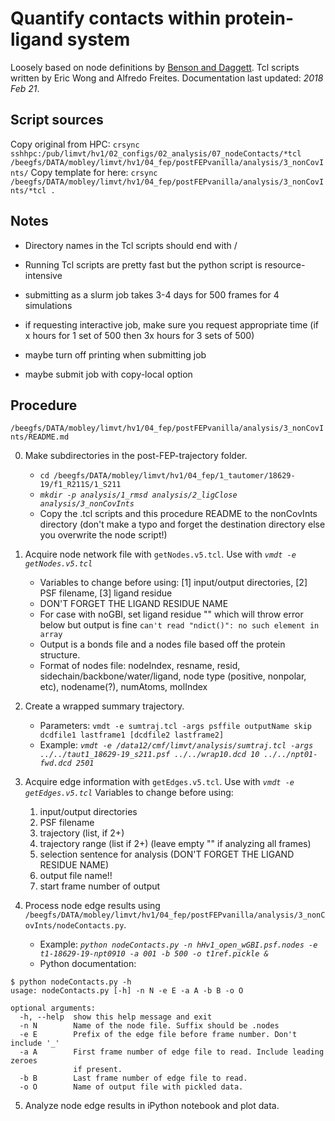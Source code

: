 
# Quantify contacts within protein-ligand system
Loosely based on node definitions by [Benson and Daggett](https://dx.doi.org/10.1142%2FS0219720012500084).
Tcl scripts written by Eric Wong and Alfredo Freites.
Documentation last updated: *2018 Feb 21*.

## Script sources
Copy original from HPC: `crsync sshhpc:/pub/limvt/hv1/02_configs/02_analysis/07_nodeContacts/*tcl /beegfs/DATA/mobley/limvt/hv1/04_fep/postFEPvanilla/analysis/3_nonCovInts/`
Copy template for here: `crsync /beegfs/DATA/mobley/limvt/hv1/04_fep/postFEPvanilla/analysis/3_nonCovInts/*tcl .`

## Notes
* Directory names in the Tcl scripts should end with /
* Running Tcl scripts are pretty fast but the python script is resource-intensive

* submitting as a slurm job takes 3-4 days for 500 frames for 4 simulations
* if requesting interactive job, make sure you request appropriate time (if x hours for 1 set of 500 then 3x hours for 3 sets of 500)
* maybe turn off printing when submitting job
* maybe submit job with copy-local option

## Procedure
`/beegfs/DATA/mobley/limvt/hv1/04_fep/postFEPvanilla/analysis/3_nonCovInts/README.md`

0. Make subdirectories in the post-FEP-trajectory folder.
    * `cd /beegfs/DATA/mobley/limvt/hv1/04_fep/1_tautomer/18629-19/f1_R211S/1_S211`
    * *`mkdir -p analysis/1_rmsd analysis/2_ligClose analysis/3_nonCovInts`*
    * Copy the .tcl scripts and this procedure README to the nonCovInts directory
      (don't make a typo and forget the destination directory else you overwrite the node script!)

1. Acquire node network file with `getNodes.v5.tcl`. Use with *`vmdt -e getNodes.v5.tcl`*
    * Variables to change before using: [1] input/output directories, [2] PSF filename, [3] ligand residue
    * DON'T FORGET THE LIGAND RESIDUE NAME
    * For case with noGBI, set ligand residue "" which will throw error below but output is fine
      `can't read "ndict()": no such element in array`
    * Output is a bonds file and a nodes file based off the protein structure.
    * Format of nodes file: nodeIndex, resname, resid, sidechain/backbone/water/ligand, node type (positive, nonpolar, etc), nodename(?), numAtoms, molIndex

2. Create a wrapped summary trajectory.
    * Parameters: `vmdt -e sumtraj.tcl -args psffile outputName skip dcdfile1 lastframe1 [dcdfile2 lastframe2]`
    * Example:    *`vmdt -e /data12/cmf/limvt/analysis/sumtraj.tcl -args ../../taut1_18629-19_s211.psf ../../wrap10.dcd 10 ../../npt01-fwd.dcd 2501`*

3. Acquire edge information with `getEdges.v5.tcl`. Use with *`vmdt -e getEdges.v5.tcl`*
   Variables to change before using:
    1. input/output directories
    2. PSF filename
    3. trajectory (list, if 2+)
    4. trajectory range (list if 2+) (leave empty "" if analyzing all frames)
    5. selection sentence for analysis (DON'T FORGET THE LIGAND RESIDUE NAME)
    6. output file name!!
    7. start frame number of output

4. Process node edge results using `/beegfs/DATA/mobley/limvt/hv1/04_fep/postFEPvanilla/analysis/3_nonCovInts/nodeContacts.py`.
    * Example: *`python nodeContacts.py -n hHv1_open_wGBI.psf.nodes -e t1-18629-19-npt0910 -a 001 -b 500 -o t1ref.pickle &`*
    * Python documentation:
```
$ python nodeContacts.py -h
usage: nodeContacts.py [-h] -n N -e E -a A -b B -o O

optional arguments:
  -h, --help  show this help message and exit
  -n N        Name of the node file. Suffix should be .nodes
  -e E        Prefix of the edge file before frame number. Don't include '_'
  -a A        First frame number of edge file to read. Include leading zeroes
              if present.
  -b B        Last frame number of edge file to read.
  -o O        Name of output file with pickled data.
```

5. Analyze node edge results in iPython notebook and plot data.
